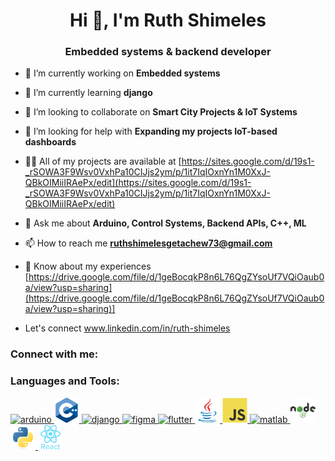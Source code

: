 <h1 align="center">Hi 👋, I'm Ruth Shimeles</h1>
<h3 align="center"> Embedded systems & backend developer</h3>

- 🔭 I’m currently working on **Embedded systems**

- 🌱 I’m currently learning **django**

- 👯 I’m looking to collaborate on **Smart City Projects & IoT Systems**

- 🤝 I’m looking for help with **Expanding my projects IoT-based dashboards**

- 👨‍💻 All of my projects are available at [https://sites.google.com/d/19s1-_rSOWA3F9Wsv0VxhPa10CIJjs2ym/p/1it7IqIOxnYn1M0XxJ-QBkOIMiiIRAePx/edit](https://sites.google.com/d/19s1-_rSOWA3F9Wsv0VxhPa10CIJjs2ym/p/1it7IqIOxnYn1M0XxJ-QBkOIMiiIRAePx/edit)

- 💬 Ask me about **Arduino, Control Systems, Backend APIs, C++, ML**

- 📫 How to reach me **ruthshimelesgetachew73@gmail.com**

- 📄 Know about my experiences [https://drive.google.com/file/d/1geBocqkP8n6L76QgZYsoUf7VQiOaub0a/view?usp=sharing](https://drive.google.com/file/d/1geBocqkP8n6L76QgZYsoUf7VQiOaub0a/view?usp=sharing)]

- Let's connect www.linkedin.com/in/ruth-shimeles 

<h3 align="left">Connect with me:</h3>
<p align="left">
</p>

<h3 align="left">Languages and Tools:</h3>
<p align="left"> <a href="https://www.arduino.cc/" target="_blank" rel="noreferrer"> <img src="https://cdn.worldvectorlogo.com/logos/arduino-1.svg" alt="arduino" width="40" height="40"/> </a> <a href="https://www.w3schools.com/cpp/" target="_blank" rel="noreferrer"> <img src="https://raw.githubusercontent.com/devicons/devicon/master/icons/cplusplus/cplusplus-original.svg" alt="cplusplus" width="40" height="40"/> </a> <a href="https://www.djangoproject.com/" target="_blank" rel="noreferrer"> <img src="https://cdn.worldvectorlogo.com/logos/django.svg" alt="django" width="40" height="40"/> </a> <a href="https://www.figma.com/" target="_blank" rel="noreferrer"> <img src="https://www.vectorlogo.zone/logos/figma/figma-icon.svg" alt="figma" width="40" height="40"/> </a> <a href="https://flutter.dev" target="_blank" rel="noreferrer"> <img src="https://www.vectorlogo.zone/logos/flutterio/flutterio-icon.svg" alt="flutter" width="40" height="40"/> </a> <a href="https://www.java.com" target="_blank" rel="noreferrer"> <img src="https://raw.githubusercontent.com/devicons/devicon/master/icons/java/java-original.svg" alt="java" width="40" height="40"/> </a> <a href="https://developer.mozilla.org/en-US/docs/Web/JavaScript" target="_blank" rel="noreferrer"> <img src="https://raw.githubusercontent.com/devicons/devicon/master/icons/javascript/javascript-original.svg" alt="javascript" width="40" height="40"/> </a> <a href="https://www.mathworks.com/" target="_blank" rel="noreferrer"> <img src="https://upload.wikimedia.org/wikipedia/commons/2/21/Matlab_Logo.png" alt="matlab" width="40" height="40"/> </a> <a href="https://nodejs.org" target="_blank" rel="noreferrer"> <img src="https://raw.githubusercontent.com/devicons/devicon/master/icons/nodejs/nodejs-original-wordmark.svg" alt="nodejs" width="40" height="40"/> </a> <a href="https://www.python.org" target="_blank" rel="noreferrer"> <img src="https://raw.githubusercontent.com/devicons/devicon/master/icons/python/python-original.svg" alt="python" width="40" height="40"/> </a> <a href="https://reactjs.org/" target="_blank" rel="noreferrer"> <img src="https://raw.githubusercontent.com/devicons/devicon/master/icons/react/react-original-wordmark.svg" alt="react" width="40" height="40"/> </a> </p>

